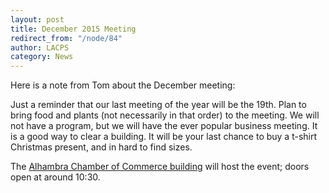 ```yaml
---
layout: post
title: December 2015 Meeting
redirect_from: "/node/84"
author: LACPS
category: News
---
```


<div class="field field-name-body field-type-text-with-summary field-label-hidden"><div class="field-items"><div class="field-item even"><p>Here is a note from Tom about the December meeting:</p>
<p>Just a reminder that our last meeting of the year will be the 19th.  Plan to bring food and plants (not necessarily in that order) to the meeting.  We will not have a program, but we will have the ever popular business meeting.  It is a good way to clear a building.  It will be your last chance to buy a t-shirt Christmas present, and in hard to find sizes.</p>
<p>The <a href="/meetings" alt="" title="Where To Go">Alhambra Chamber of Commerce building</a> will host the event; doors open at around 10:30.</p>
</div></div></div>
